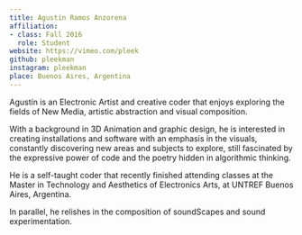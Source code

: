 ```yaml
---
title: Agustín Ramos Anzorena
affiliation:
- class: Fall 2016
  role: Student
website: https://vimeo.com/pleek
github: pleekman
instagram: pleekman
place: Buenos Aires, Argentina
---
```

Agustín is an Electronic Artist and creative coder that enjoys exploring the fields of New Media, artistic abstraction and visual composition.

With a background in 3D Animation and graphic design, he is interested in creating installations and software with an emphasis in the visuals, constantly discovering new areas and subjects to explore, still fascinated by the expressive power of code and the poetry hidden in algorithmic thinking.

He is a self-taught coder that recently finished attending classes at the Master in Technology and Aesthetics of Electronics Arts, at UNTREF Buenos Aires, Argentina.

In parallel, he relishes in the composition of soundScapes and sound experimentation.